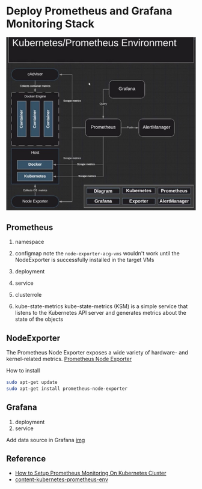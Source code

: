 # Deploy Prometheus and Grafana Monitoring Stack  
![img](./img/k8s_prometheus_environment.jpg)

## Prometheus
1. namespace

2. configmap
note the `node-exporter-acg-vms` wouldn't work until the NodeExporter is successfully installed in the target VMs

3. deployment

4. service

5. clusterrole

6. kube-state-metrics
kube-state-metrics (KSM) is a simple service that listens to the Kubernetes API server and generates metrics about the state of the objects


## NodeExporter
The Prometheus Node Exporter exposes a wide variety of hardware- and kernel-related metrics.
[Prometheus Node Exporter](https://github.com/prometheus/node_exporter)

How to install
```bash
sudo apt-get update
sudo apt-get install prometheus-node-exporter
```

## Grafana
1. deployment
2. service

Add data source in Grafana
[img](./img/grafana-add-data-source.jpg)

## Reference
* [How to Setup Prometheus Monitoring On Kubernetes Cluster](https://devopscube.com/setup-prometheus-monitoring-on-kubernetes/)
* [content-kubernetes-prometheus-env](https://github.com/linuxacademy/content-kubernetes-prometheus-env)